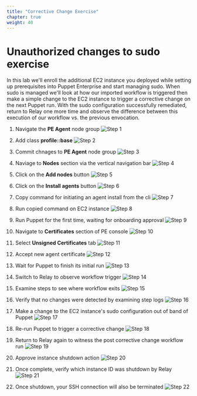 ```yaml
---
title: "Corrective Change Exercise" 
chapter: true
weight: 40
---
```


# Unauthorized changes to sudo exercise

In this lab we'll enroll the additional EC2 instance you deployed while setting up prerequisites into Puppet Enterprise and start managing sudo. When sudo is managed we'll look at how our imported workflow is triggered then make a simple change to the EC2 instance to trigger a corrective change on the next Puppet run. With the sudo configuration successfully remediated, return to Relay one more time and observe the difference between this execution of our workflow vs. the previous envocation.

1. Navigate the **PE Agent** node group
![Step 1](/images/40_Exercise/01_pe_node_group_agent.png)

2. Add class **profile::base** 
![Step 2](/images/40_Exercise/02_pe_add_profile_base.png)

3. Commit chnages to **PE Agent** node group
![Step 3](/images/40_Exercise/03_pe_commit_profile_base.png)

4. Naviage to **Nodes** section via the vertical navigation bar
![Step 4](/images/40_Exercise/04_pe_nodes_section.png)

5. Click on the **Add nodes** button
![Step 5](/images/40_Exercise/05_pe_add_nodes.png)

6. Click on the **Install agents** button
![Step 6](/images/40_Exercise/06_pe_install_agents.png)

7. Copy command for initiating an agent install from the cli
![Step 7](/images/40_Exercise/07_pe_copy_installer_cmd.png)

8. Run copied command on EC2 instance
![Step 8](/images/40_Exercise/08_agent_cli_run_installer_cmd.png)

9. Run Puppet for the first time, waiting for onboarding approval
![Step 9](/images/40_Exercise/09_agent_cli_first_run_wait.png)

10. Navigate to **Certificates** section of PE console
![Step 10](/images/40_Exercise/10_pe_certificates_section.png)

11. Select **Unsigned Certificates** tab
![Step 11](/images/40_Exercise/11_pe_new_certificates_tab.png)

12. Accept new agent certificate
![Step 12](/images/40_Exercise/12_pe_accept_agent_cert.png)

13. Wait for Puppet to finish its initial run
![Step 13](/images/40_Exercise/13_agent_first_run_complete.png)

14. Switch to Relay to observe workflow trigger
![Step 14](/images/40_Exercise/14_relay_select_workflow.png)

15. Examine steps to see where workflow exits
![Step 15](/images/40_Exercise/15_relay_no_changes_run.png)

16. Verify that no changes were detected by examining step logs
![Step 16](/images/40_Exercise/16_relay_no_changes_log.png)

17. Make a change to the EC2 instance's sudo configuration out of band of Puppet
![Step 17](/images/40_Exercise/17_rm_sudo_run_puppet.png)

18. Re-run Puppet to trigger a corrective change
![Step 18](/images/40_Exercise/18_puppet_run_corrective.png)

19. Return to Relay again to witness the post corrective change workflow run
![Step 19](/images/40_Exercise/19_relay_changes_run.png)

20. Approve instance shutdown action
![Step 20](/images/40_Exercise/20_relay_approve_stop.png)

21. Once complete, verify which instance ID was shutdown by Relay
![Step 21](/images/40_Exercise/21_relay_stop_log.png)

22. Once shutdown, your SSH connection will also be terminated
![Step 22](/images/40_Exercise/22_puppet_cli_instances_stopped.png)

